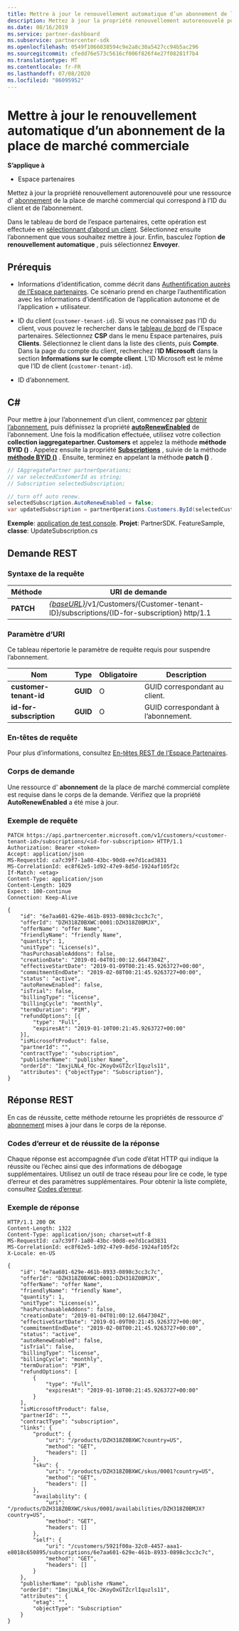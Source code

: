 ```yaml
---
title: Mettre à jour le renouvellement automatique d’un abonnement de la place de marché commerciale
description: Mettez à jour la propriété renouvellement autorenouvelé pour une ressource d’abonnement qui correspond au client et à l’ID d’abonnement.
ms.date: 08/16/2019
ms.service: partner-dashboard
ms.subservice: partnercenter-sdk
ms.openlocfilehash: 0549f1066038594c9e2a8c30a5427cc94b5ac296
ms.sourcegitcommit: cfedd76e573c5616cf006f826f4e27f08281f7b4
ms.translationtype: MT
ms.contentlocale: fr-FR
ms.lasthandoff: 07/08/2020
ms.locfileid: "86095952"
---
```

# <a name="update-autorenew-for-a-commercial-marketplace-subscription"></a>Mettre à jour le renouvellement automatique d’un abonnement de la place de marché commerciale

**S’applique à**

- Espace partenaires

Mettez à jour la propriété renouvellement autorenouvelé pour une ressource d' [abonnement](subscription-resources.md) de la place de marché commercial qui correspond à l’ID du client et de l’abonnement.

Dans le tableau de bord de l’espace partenaires, cette opération est effectuée en [sélectionnant d’abord un client](get-a-customer-by-name.md). Sélectionnez ensuite l’abonnement que vous souhaitez mettre à jour. Enfin, basculez l’option **de renouvellement automatique** , puis sélectionnez **Envoyer**.

## <a name="prerequisites"></a>Prérequis

- Informations d’identification, comme décrit dans [Authentification auprès de l’Espace partenaires](partner-center-authentication.md). Ce scénario prend en charge l’authentification avec les informations d’identification de l’application autonome et de l’application + utilisateur.

- ID du client (`customer-tenant-id`). Si vous ne connaissez pas l’ID du client, vous pouvez le rechercher dans le [tableau de bord](https://partner.microsoft.com/dashboard) de l’Espace partenaires. Sélectionnez **CSP** dans le menu Espace partenaires, puis **Clients**. Sélectionnez le client dans la liste des clients, puis **Compte**. Dans la page du compte du client, recherchez l’**ID Microsoft** dans la section **Informations sur le compte client**. L’ID Microsoft est le même que l’ID de client (`customer-tenant-id`).

- ID d’abonnement.

## <a name="c"></a>C\#

Pour mettre à jour l’abonnement d’un client, commencez par [obtenir l’abonnement](get-a-subscription-by-id.md), puis définissez la propriété [**autoRenewEnabled**](https://docs.microsoft.com/dotnet/api/microsoft.store.partnercenter.models.subscriptions.subscription.autoRenewEnabled) de l’abonnement. Une fois la modification effectuée, utilisez votre collection **collection iaggregatepartner. Customers** et appelez la méthode **méthode BYID ()** . Appelez ensuite la propriété [**Subscriptions**](https://docs.microsoft.com/dotnet/api/microsoft.store.partnercenter.customers.icustomer.subscriptions) , suivie de la méthode [**méthode BYID ()**](https://docs.microsoft.com/dotnet/api/microsoft.store.partnercenter.subscriptions.isubscriptioncollection.byid) . Ensuite, terminez en appelant la méthode **patch ()** .

``` csharp
// IAggregatePartner partnerOperations;
// var selectedCustomerId as string;
// Subscription selectedSubscription;

// turn off auto renew.
selectedSubscription.AutoRenewEnabled = false;
var updatedSubscription = partnerOperations.Customers.ById(selectedCustomerId).Subscriptions.ById(selectedSubscription.Id).Patch(selectedSubscription);
```

**Exemple**: [application de test console](console-test-app.md). **Projet**: PartnerSDK. FeatureSample, **classe**: UpdateSubscription.cs

## <a name="rest-request"></a>Demande REST

### <a name="request-syntax"></a>Syntaxe de la requête

| Méthode    | URI de demande                                                                                                                |
|-----------|----------------------------------------------------------------------------------------------------------------------------|
| **PATCH** | [*{baseURL}*](partner-center-rest-urls.md)/v1/Customers/{Customer-tenant-ID}/subscriptions/{ID-for-subscription} http/1.1 |

### <a name="uri-parameter"></a>Paramètre d’URI

Ce tableau répertorie le paramètre de requête requis pour suspendre l’abonnement.

| Nom                    | Type     | Obligatoire | Description                               |
|-------------------------|----------|----------|-------------------------------------------|
| **customer-tenant-id**  | **GUID** | O        | GUID correspondant au client.     |
| **id-for-subscription** | **GUID** | O        | GUID correspondant à l’abonnement. |

### <a name="request-headers"></a>En-têtes de requête

Pour plus d’informations, consultez [En-têtes REST de l’Espace Partenaires](headers.md).

### <a name="request-body"></a>Corps de demande

Une ressource d' **abonnement** de la place de marché commercial complète est requise dans le corps de la demande. Vérifiez que la propriété **AutoRenewEnabled** a été mise à jour.

### <a name="request-example"></a>Exemple de requête

```http
PATCH https://api.partnercenter.microsoft.com/v1/customers/<customer-tenant-id>/subscriptions/<id-for-subscription> HTTP/1.1
Authorization: Bearer <token>
Accept: application/json
MS-RequestId: ca7c39f7-1a80-43bc-90d8-ee7d1cad3831
MS-CorrelationId: ec8f62e5-1d92-47e9-8d5d-1924af105f2c
If-Match: <etag>
Content-Type: application/json
Content-Length: 1029
Expect: 100-continue
Connection: Keep-Alive

{
    "id": "6e7aa601-629e-461b-8933-0898c3cc3c7c",
    "offerId": "DZH318Z0BXWC:0001:DZH318Z0BMJX",
    "offerName": "offer Name",
    "friendlyName": "friendly Name",
    "quantity": 1,
    "unitType": "License(s)",
    "hasPurchasableAddons": false,
    "creationDate": "2019-01-04T01:00:12.6647304Z",
    "effectiveStartDate": "2019-01-09T00:21:45.9263727+00:00",
    "commitmentEndDate": "2019-02-08T00:21:45.9263727+00:00",
    "status": "active",
    "autoRenewEnabled": false,
    "isTrial": false,
    "billingType": "license",
    "billingCycle": "monthly",
    "termDuration": "P1M",
    "refundOptions": [{
        "type": "Full",
        "expiresAt": "2019-01-10T00:21:45.9263727+00:00"
    }],
    "isMicrosoftProduct": false,
    "partnerId": "",
    "contractType": "subscription",
    "publisherName": "publisher Name",
    "orderId": "ImxjLNL4_fOc-2KoyOxGTZcrlIquzls11",
    "attributes": {"objectType": "Subscription"},
}
```

## <a name="rest-response"></a>Réponse REST

En cas de réussite, cette méthode retourne les propriétés de ressource d' [abonnement](subscription-resources.md) mises à jour dans le corps de la réponse.

### <a name="response-success-and-error-codes"></a>Codes d’erreur et de réussite de la réponse

Chaque réponse est accompagnée d’un code d’état HTTP qui indique la réussite ou l’échec ainsi que des informations de débogage supplémentaires. Utilisez un outil de trace réseau pour lire ce code, le type d’erreur et des paramètres supplémentaires. Pour obtenir la liste complète, consultez [Codes d’erreur](error-codes.md).

### <a name="response-example"></a>Exemple de réponse

```http
HTTP/1.1 200 OK
Content-Length: 1322
Content-Type: application/json; charset=utf-8
MS-RequestId: ca7c39f7-1a80-43bc-90d8-ee7d1cad3831
MS-CorrelationId: ec8f62e5-1d92-47e9-8d5d-1924af105f2c
X-Locale: en-US

{
    "id": "6e7aa601-629e-461b-8933-0898c3cc3c7c",
    "offerId": "DZH318Z0BXWC:0001:DZH318Z0BMJX",
    "offerName": "offer Name",
    "friendlyName": "friendly Name",
    "quantity": 1,
    "unitType": "License(s)",
    "hasPurchasableAddons": false,
    "creationDate": "2019-01-04T01:00:12.6647304Z",
    "effectiveStartDate": "2019-01-09T00:21:45.9263727+00:00",
    "commitmentEndDate": "2019-02-08T00:21:45.9263727+00:00",
    "status": "active",
    "autoRenewEnabled": false,
    "isTrial": false,
    "billingType": "license",
    "billingCycle": "monthly",
    "termDuration": "P1M",
    "refundOptions": [
        {
            "type": "Full",
            "expiresAt": "2019-01-10T00:21:45.9263727+00:00"
        }
    ],
    "isMicrosoftProduct": false,
    "partnerId": "",
    "contractType": "subscription",
    "links": {
        "product": {
            "uri": "/products/DZH318Z0BXWC?country=US",
            "method": "GET",
            "headers": []
        },
        "sku": {
            "uri": "/products/DZH318Z0BXWC/skus/0001?country=US",
            "method": "GET",
            "headers": []
        },
        "availability": {
            "uri": "/products/DZH318Z0BXWC/skus/0001/availabilities/DZH318Z0BMJX?country=US",
            "method": "GET",
            "headers": []
        },
        "self": {
            "uri": "/customers/5921f00a-32c0-4457-aaa1-e8018c650895/subscriptions/6e7aa601-629e-461b-8933-0898c3cc3c7c",
            "method": "GET",
            "headers": []
        }
    },
    "publisherName": "publishe rName",
    "orderId": "ImxjLNL4_fOc-2KoyOxGTZcrlIquzls11",
    "attributes": {
        "etag": "",
        "objectType": "Subscription"
    }
}
```
